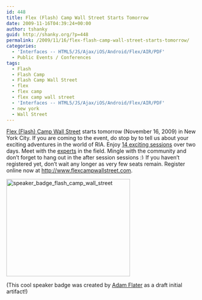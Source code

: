 ```yaml
---
id: 448
title: Flex (Flash) Camp Wall Street Starts Tomorrow
date: 2009-11-16T04:39:24+00:00
author: tshanky
guid: http://shanky.org/?p=448
permalink: /2009/11/16/flex-flash-camp-wall-street-starts-tomorrow/
categories:
  - 'Interfaces -- HTML5/JS/Ajax/iOS/Android/Flex/AIR/PDF'
  - Public Events / Conferences
tags:
  - Flash
  - Flash Camp
  - Flash Camp Wall Street
  - flex
  - flex camp
  - flex camp wall street
  - 'Interfaces -- HTML5/JS/Ajax/iOS/Android/Flex/AIR/PDF'
  - new york
  - Wall Street
---
```

<a title="Flex (Flash) Camp Wall Street" href="http://www.flexcampwallstreet.com" target="_blank">Flex (Flash) Camp Wall Street</a> starts tomorrow (November 16, 2009) in New York City. If you are coming to the event, do stop by to tell us about your exciting adventures in the world of RIA. Enjoy <a title="Flex (Flash) Camp Wall Street : Sessions" href="http://flexcampwallstreet.com/sessions.html" target="_blank">14 exciting sessions</a> over two days. Meet with the <a title="Flex (Flash) Camp Wall Street: Speakers" href="http://flexcampwallstreet.com/speakers.html" target="_blank">experts</a> in the field. Mingle with the community and don&#8217;t forget to hang out in the after session sessions  <img src="http://shanky.org/wp-includes/images/smilies/simple-smile.png" alt=":)" class="wp-smiley" style="height: 1em; max-height: 1em;" />If you haven&#8217;t registered yet, don&#8217;t wait any longer as very few seats remain. Register online now at <a title="Flex (Flash) Camp Wall Street" href="http://flexcampwallstreet.com/" target="_blank">http://www.flexcampwallstreet.com</a>.

[<img class="alignnone size-full wp-image-449" title="speaker_badge_flash_camp_wall_street" src="http://shanky.org/wp-content/uploads/2009/11/speaker_badge_flash_camp_wall_street.png" alt="speaker_badge_flash_camp_wall_street" width="324" height="255" srcset="http://shanky.org/wp-content/uploads/2009/11/speaker_badge_flash_camp_wall_street-300x236.png 300w, http://shanky.org/wp-content/uploads/2009/11/speaker_badge_flash_camp_wall_street.png 324w" sizes="(max-width: 324px) 100vw, 324px" />](http://www.flexcampwallstreet.com)

(This cool speaker badge was created by <a title="Adam Flater" href="http://adamflater.blogspot.com/" target="_blank">Adam Flater</a> as a draft initial artifact!)